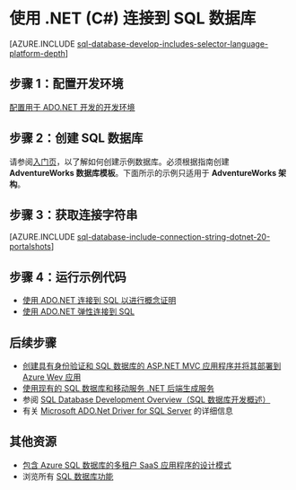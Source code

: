 <properties
	pageTitle="使用 .NET (C#) 连接到 SQL 数据库 | Azure"
	description="使用本快速入门教程中的示例代码可以生成一个包含 C# 代码并由云中强大的 Azure SQL 数据库关系数据库支持的现代应用程序。"
	services="sql-database"
	documentationCenter=""
	authors="tobbox"
	manager="jhubbard"
	editor=""/>

<tags
	ms.service="sql-database"
	ms.date="06/16/2016"
	wacn.date="07/11/2016"/>

# 使用 .NET (C#) 连接到 SQL 数据库

[AZURE.INCLUDE [sql-database-develop-includes-selector-language-platform-depth](../includes/sql-database-develop-includes-selector-language-platform-depth.md)]

## 步骤 1：配置开发环境

[配置用于 ADO.NET 开发的开发环境](https://msdn.microsoft.com/zh-cn/library/mt718321.aspx)

## 步骤 2：创建 SQL 数据库

请参阅[入门页](/documentation/articles/sql-database-get-started/)，以了解如何创建示例数据库。必须根据指南创建 **AdventureWorks 数据库模板**。下面所示的示例只适用于 **AdventureWorks 架构**。

## 步骤 3：获取连接字符串

[AZURE.INCLUDE [sql-database-include-connection-string-dotnet-20-portalshots](../includes/sql-database-include-connection-string-dotnet-20-portalshots.md)]

## 步骤 4：运行示例代码

* [使用 ADO.NET 连接到 SQL 以进行概念证明](https://msdn.microsoft.com/zh-cn/library/mt718320.aspx)
* [使用 ADO.NET 弹性连接到 SQL](https://msdn.microsoft.com/zh-cn/library/mt703195.aspx)

## 后续步骤

* [创建具有身份验证和 SQL 数据库的 ASP.NET MVC 应用程序并将其部署到 Azure Wev 应用](/documentation/articles/web-sites-dotnet-deploy-aspnet-mvc-app-membership-oauth-sql-database/)
* [使用现有的 SQL 数据库和移动服务 .NET 后端生成服务](/documentation/articles/mobile-services-dotnet-backend-use-existing-sql-database/)
* 参阅 [SQL Database Development Overview（SQL 数据库开发概述）](/documentation/articles/sql-database-develop-overview/)
* 有关 [Microsoft ADO.Net Driver for SQL Server](https://msdn.microsoft.com/zh-cn/library/mt657768.aspx) 的详细信息

## 其他资源 

* [包含 Azure SQL 数据库的多租户 SaaS 应用程序的设计模式](/documentation/articles/sql-database-design-patterns-multi-tenancy-saas-applications/)
* 浏览所有 [SQL 数据库功能](/home/features/sql-database/)






<!---HONumber=Mooncake_0704_2016-->